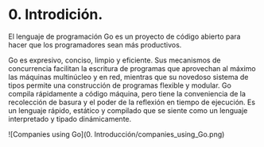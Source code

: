 # 0. Introdición.

El lenguaje de programación Go es un proyecto de código abierto para hacer que los programadores sean más productivos.

Go es expresivo, conciso, limpio y eficiente. Sus mecanismos de concurrencia facilitan la escritura de programas que aprovechan al máximo las máquinas multinúcleo y en red, mientras que su novedoso sistema de tipos permite una construcción de programas flexible y modular. Go compila rápidamente a código máquina, pero tiene la conveniencia de la recolección de basura y el poder de la reflexión en tiempo de ejecución. Es un lenguaje rápido, estático y compilado que se siente como un lenguaje interpretado y tipado dinámicamente.

![Companies using Go](0. Introducción/companies_using_Go.png)
